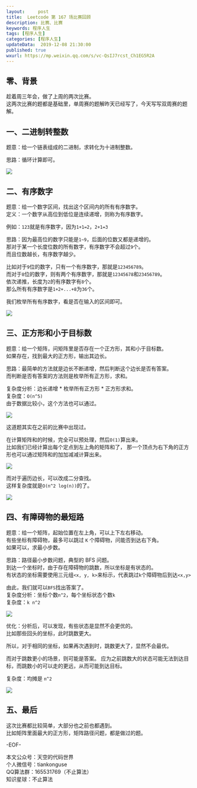 ```yaml
---   
layout:     post  
title:  Leetcode 第 167 场比赛回顾 
description: 比赛、比赛  
keywords: 程序人生  
tags: [程序人生]    
categories: [程序人生]  
updateData:  2019-12-08 21:30:00  
published: true  
wxurl: https://mp.weixin.qq.com/s/vc-QsIJ7rcst_Ch1EG5R2A  
---  
```



## 零、背景  


趁着周三年会，做了上周的两次比赛。  
这两次比赛的题都是基础里，单周赛的题解昨天已经写了，今天写写双周赛的题解。  


## 一、二进制转整数  


题意：给一个链表组成的二进制，求转化为十进制整数。  


思路：循环计算即可。  


![](http://res.tiankonguse.com/images/2019/12/19/001.png)  


## 二、有序数字  


题意：给一个数字区间，找出这个区间内的所有有序数字。  
定义：一个数字从高位到低位是连续递增，则称为有序数字。  


例如：`123`就是有序数字，因为`1+1=2`，`2+1=3`  


思路：因为最高位的数字只能是`1~9`，后面的位数又都是递增的。  
那对于某一个长度位数的所有数字，有序数字不会超过`9`个。  
而且位数越长，有序数字越少。  


比如对于`9`位的数字，只有一个有序数字，那就是`123456789`。  
而对于`8`位的数字，则有两个有序数字，那就是`12345678`和`23456789`。  
依次递推，长度为`2`的有序数字有`8`个。  
那么所有有序数字是`1+2+...+8`为`36`个。  


我们枚举所有有序数字，看是否在输入的区间即可。  


![](http://res.tiankonguse.com/images/2019/12/19/002.png)  


## 三、正方形和小于目标数


题意：给一个矩阵，问矩阵里是否存在一个正方形，其和小于目标数。  
如果存在，找到最大的正方形，输出其边长。  


思路：最简单的方法就是边长不断递增，然后判断这个边长是否有答案。  
而判断是否有答案的方法则是枚举所有正方形，求和。  


复杂度分析：边长递增 * 枚举所有正方形 * 正方形求和。  
复杂度：`O(n^5)`  
由于数据比较小，这个方法也可以通过。  


![](http://res.tiankonguse.com/images/2019/12/19/003.png)  


这道题其实在之前的比赛中出现过。  


在计算矩阵和的时候，完全可以预处理，然后`O(1)`算出来。  
比如我们已经计算出每个定点到左上角的矩阵和了， 那一个顶点为右下角的正方形也可以通过矩阵和的加加减减计算出来。  


![](http://res.tiankonguse.com/images/2019/12/19/004.png)  


而对于遍历边长，可以改成二分查找。  
这样复杂度就是`O(n^2 log(n))`的了。  


![](http://res.tiankonguse.com/images/2019/12/19/005.png)  


## 四、有障碍物的最短路  


题意：给一个矩阵，起始位置在左上角，可以上下左右移动。  
有些坐标有障碍物，最多可以跳过 `K` 个障碍物，问能否到达右下角。  
如果可以，求最小步数。  


思路：路径最小步数问题，典型的 BFS 问题。  
到达一个坐标时，由于存在障碍物的跳数，所以坐标是有状态的。  
有状态的坐标需要使用三元组`<x, y, k>`来标示，代表跳过`k`个障碍物后到达`<x,y>`  


由此，我们就可以`BFS`找出答案了。  
复杂度分析：坐标个数`n^2`，每个坐标状态个数`k`  
复杂度：`k n^2`  


![](http://res.tiankonguse.com/images/2019/12/19/006.png)  


优化：分析后，可以发现，有些状态是显然不会更优的。  
比如那些回头的坐标，此时跳数更大。  


所以，对于相同的坐标，如果再次遇到时，跳数更大了，显然不会最优。  


而对于跳数更小的场景，则可能是答案。
应为之前跳数大的状态可能无法到达目标，而跳数小的可以走的更远，从而可能到达目标。  


复杂度：均摊是 `n^2`    


![](http://res.tiankonguse.com/images/2019/12/19/007.png)  


## 五、最后  


这次比赛都比较简单，大部分也之前也都遇到。  
比如矩阵里面最大的正方形，矩阵路径问题，都是做过的题。  



-EOF-  


本文公众号：天空的代码世界  
个人微信号：tiankonguse  
QQ算法群：165531769（不止算法）  
知识星球：不止算法  

